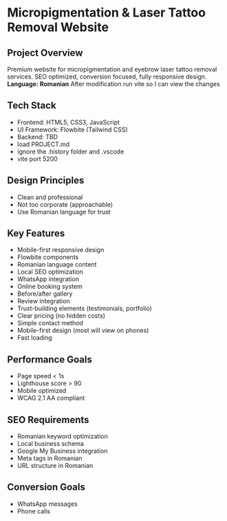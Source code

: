 # Micropigmentation & Laser Tattoo Removal Website

## Project Overview
Premium website for micropigmentation and eyebrow laser tattoo removal services. SEO optimized, conversion focused, fully responsive design. **Language: Romanian**
After modification run vite so I can view the changes

## Tech Stack
- Frontend: HTML5, CSS3, JavaScript
- UI Framework: Flowbite (Tailwind CSS)
- Backend: TBD
- load PROJECT.md
- ignore the .history folder and .vscode
- vite port 5200

## Design Principles
- Clean and professional
- Not too corporate (approachable)
- Use Romanian language for trust

## Key Features
- Mobile-first responsive design
- Flowbite components
- Romanian language content
- Local SEO optimization
- WhatsApp integration
- Online booking system
- Before/after gallery
- Review integration
- Trust-building elements (testimonials, portfolio)
- Clear pricing (no hidden costs)
- Simple contact method
- Mobile-first design (most will view on phones)
- Fast loading

## Performance Goals
- Page speed < 1s
- Lighthouse score > 90
- Mobile optimized
- WCAG 2.1 AA compliant

## SEO Requirements
- Romanian keyword optimization
- Local business schema
- Google My Business integration
- Meta tags in Romanian
- URL structure in Romanian

## Conversion Goals
- WhatsApp messages
- Phone calls